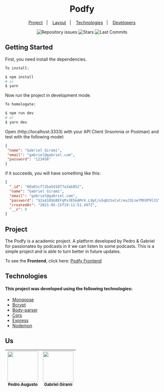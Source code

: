 <h1 align="center">Podfy</h1>
<p align="center">
 <a href="#project">Project</a>&nbsp;&nbsp;&nbsp;|&nbsp;&nbsp;&nbsp;
  <a href="#layout">Layout</a>&nbsp;&nbsp;&nbsp;|&nbsp;&nbsp;&nbsp;
  <a href="#technologies">Technologies</a>&nbsp;&nbsp;&nbsp;|&nbsp;&nbsp;&nbsp;
  <a href="#us">Developers</a>
</p>

<p align="center">
  <img alt="Repository issues" src="https://img.shields.io/github/issues/gabrielgirami/Backend-Podfy?color=58C0EC&labelColor=121214">
  
  <img alt="Stars" src="https://img.shields.io/github/stars/gabrielgirami/Backend-Podfy?label=stars&message=MIT&color=58C0EC&labelColor=121214">

  <img alt="Last Commits" src="https://img.shields.io/github/last-commit/gabrielgirami/Backend-Podfy?color=58C0EC&labelColor=121214">
</p>

## Getting Started
First, you need install the dependencies.
```bash
To install:

$ npm install
# or
$ yarn
```

Now run the project in development mode.
```bash
To homologate:

$ npm run dev
# or
$ yarn dev
```

Open (http://localhost:3333) with your API Client (Insomnia or Postman) and test with the following model:

```json
{
 "name": "Gabriel Girami",
 "email": "gabriel@gabriel.com",
 "password": "123456"
}
```

if it succeeds, you will have something like this:

```json
{
  "_id": "60a01cf72ba5d10f7a3ab852",
  "name": "Gabriel Girami",
  "email": "gabriel@gabriel.com",
  "password": "$2a$10$G8EFqPx3EhkAMrK.L9pC/uSq8zSvCvCreuJ3Lne7MXXP9l31YR2yK",
  "createdAt": "2021-05-15T19:11:51.497Z",
  "__v": 0
}
```

## Project

The Podfy is a academic project. A platform developed by Pedro & Gabriel for passionates by podcasts in it we can listen to some podcasts. This is a simple project and is able to turn better in future updates.

To see the **Frontend**, click here: [Podfy Frontend](https://github.com/pedroarm/Podfy)</br>


## Technologies

#### This project was developed using the following technologies:
- [Mongoose](https://mongoosejs.com/)
- [Bcrypt](https://www.npmjs.com/package/bcrypt)
- [Body-parser](https://www.npmjs.com/package/body-parser)
- [Cors](https://developer.mozilla.org/pt-BR/docs/Web/HTTP/CORS)
- [Express](https://expressjs.com/pt-br/)
- [Nodemon](https://www.npmjs.com/package/nodemon)

## Us

| [<img src="https://i.imgur.com/0kmwIHJ.png" width="100px;" /><br /><sub><b>Pedro Augusto</b></sub>](https://www.linkedin.com/in/pedro-augusto-ribeiro-marques-47522119a/)<br /> | [<img src="https://i.imgur.com/F5XHLzd.png" width="100px;"/><br /><sub><b>Gabriel Girami</b></sub>](https://www.linkedin.com/in/andre-fuziyama/)<br /> | 
| :---: | :---: |

